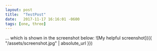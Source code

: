 ```yaml
---
layout: post
title:  "TestPost"
date:   2017-11-17 16:16:01 -0600
tags: [one, three]
---
```

... which is shown in the screenshot below:
![My helpful screenshot]({{ "/assets/screenshot.jpg" | absolute_url }})